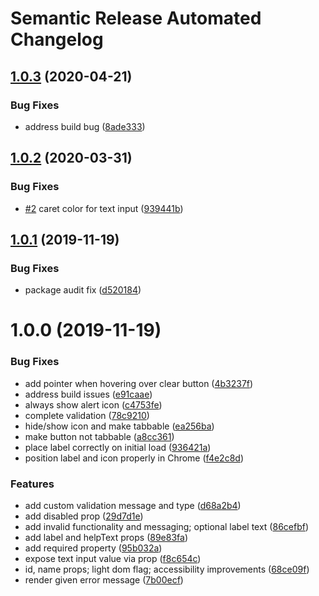 # Semantic Release Automated Changelog

## [1.0.3](https://github.com/AlaskaAirlines/OrionStatelessComponents__ods-inputtext/compare/v1.0.2...v1.0.3) (2020-04-21)


### Bug Fixes

* address build bug ([8ade333](https://github.com/AlaskaAirlines/OrionStatelessComponents__ods-inputtext/commit/8ade333b2f6975d7077ee462b3e916e601c2fd16))

## [1.0.2](https://github.com/AlaskaAirlines/OrionStatelessComponents__ods-inputtext/compare/v1.0.1...v1.0.2) (2020-03-31)


### Bug Fixes

* [#2](https://github.com/AlaskaAirlines/OrionStatelessComponents__ods-inputtext/issues/2) caret color for text input ([939441b](https://github.com/AlaskaAirlines/OrionStatelessComponents__ods-inputtext/commit/939441b29655bf19c42cad8482c90c431abf5f98))

## [1.0.1](https://github.com/AlaskaAirlines/OrionStatelessComponents__ods-inputtext/compare/v1.0.0...v1.0.1) (2019-11-19)


### Bug Fixes

* package audit fix ([d520184](https://github.com/AlaskaAirlines/OrionStatelessComponents__ods-inputtext/commit/d52018442250ed7adf47a3a3ca83967775b091db))

# 1.0.0 (2019-11-19)


### Bug Fixes

* add pointer when hovering over clear button ([4b3237f](https://github.com/AlaskaAirlines/OrionStatelessComponents__ods-inputtext/commit/4b3237f4a066bfe13f66c8729bc6b1605d010802))
* address build issues ([e91caae](https://github.com/AlaskaAirlines/OrionStatelessComponents__ods-inputtext/commit/e91caae0a36aeca71517a81ee45144f599ceacbe))
* always show alert icon ([c4753fe](https://github.com/AlaskaAirlines/OrionStatelessComponents__ods-inputtext/commit/c4753fe0597af6abdbbd5beb37b3fe3b3f73706c))
* complete validation ([78c9210](https://github.com/AlaskaAirlines/OrionStatelessComponents__ods-inputtext/commit/78c9210684b62a3cdac45e45b2d7d479deb1b870))
* hide/show icon and make tabbable ([ea256ba](https://github.com/AlaskaAirlines/OrionStatelessComponents__ods-inputtext/commit/ea256bafc992444741ed62c8d062d2b2c12c0334))
* make button not tabbable ([a8cc361](https://github.com/AlaskaAirlines/OrionStatelessComponents__ods-inputtext/commit/a8cc36192e5872a13916cd744bb697e05fb479d6))
* place label correctly on initial load ([936421a](https://github.com/AlaskaAirlines/OrionStatelessComponents__ods-inputtext/commit/936421a1e0c8df34321faca5a5549eb70ad390ff))
* position label and icon properly in Chrome ([f4e2c8d](https://github.com/AlaskaAirlines/OrionStatelessComponents__ods-inputtext/commit/f4e2c8d04b0749ee0cc278378592024bf02646ee))


### Features

* add custom validation message and type ([d68a2b4](https://github.com/AlaskaAirlines/OrionStatelessComponents__ods-inputtext/commit/d68a2b45ea48588e6076b3da98f727d279bd6042))
* add disabled prop ([29d7d1e](https://github.com/AlaskaAirlines/OrionStatelessComponents__ods-inputtext/commit/29d7d1e2c8c9788f38b02639ac17a2a107900533))
* add invalid functionality and messaging; optional label text ([86cefbf](https://github.com/AlaskaAirlines/OrionStatelessComponents__ods-inputtext/commit/86cefbf6f296a1bb71075df93c57fccce23a3135))
* add label and helpText props ([89e83fa](https://github.com/AlaskaAirlines/OrionStatelessComponents__ods-inputtext/commit/89e83faf3987f5b47b6613520a945d37d2ca6481))
* add required property ([95b032a](https://github.com/AlaskaAirlines/OrionStatelessComponents__ods-inputtext/commit/95b032add54f6152f81ee89e1d2e06ccd243ccf9))
* expose text input value via prop ([f8c654c](https://github.com/AlaskaAirlines/OrionStatelessComponents__ods-inputtext/commit/f8c654c867ffa69662b33b0ff1963a0f23c3ce57))
* id, name props; light dom flag; accessibility improvements ([68ce09f](https://github.com/AlaskaAirlines/OrionStatelessComponents__ods-inputtext/commit/68ce09fdace83e4d5dc9f362ab67157cab6707f9))
* render given error message ([7b00ecf](https://github.com/AlaskaAirlines/OrionStatelessComponents__ods-inputtext/commit/7b00ecf979f3543fe4b17b0a677a98577141ade8))
